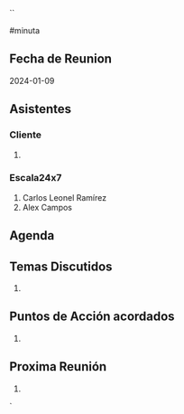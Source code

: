 ``

#minuta
## Fecha de Reunion
2024-01-09

## Asistentes

### Cliente
1. 
### Escala24x7
1. Carlos Leonel Ramírez
2. Alex Campos

## Agenda

## Temas Discutidos
1. 

## Puntos de Acción acordados
1. 

## Proxima Reunión
1.  

`